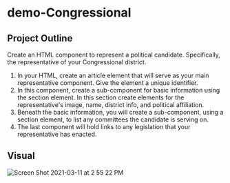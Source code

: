# demo-Congressional

## Project Outline
Create an HTML component to represent a political candidate. Specifically, the representative of your Congressional district.

1. In your HTML, create an article element that will serve as your main representative component. Give the element a unique identifier.
1. In this component, create a sub-component for basic information using the section element. In this section create elements for the representative's image, name, district info, and political affiliation.
1. Beneath the basic information, you will create a sub-component, using a section element, to list any committees the candidate is serving on.
1. The last component will hold links to any legislation that your representative has enacted.

## Visual
![Screen Shot 2021-03-11 at 2 55 22 PM](https://user-images.githubusercontent.com/78938657/110846479-d324f380-8279-11eb-9c30-a979caf064e6.png)
